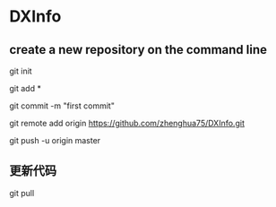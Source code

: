 # DXInfo

## create a new repository on the command line

git init

git add *

git commit -m "first commit"

git remote add origin https://github.com/zhenghua75/DXInfo.git

git push -u origin master


## 更新代码

git pull
